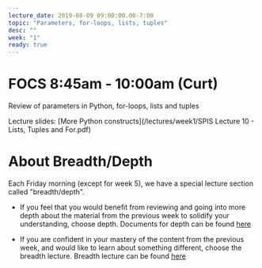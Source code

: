 ```yaml
---
lecture_date: 2019-08-09 09:00:00.00-7:00
topic: "Parameters, for-loops, lists, tuples"
desc: ""
week: "1"
ready: true
---
```


# FOCS 8:45am - 10:00am (Curt)
Review of parameters in Python, for-loops, lists and tuples

Lecture slides: [More Python constructs](/lectures/week1/SPIS Lecture 10 - Lists, Tuples and For.pdf)


# About Breadth/Depth

Each Friday morning (except for week 5), we have a special lecture section called "breadth/depth".


* If you feel that you would benefit from reviewing and going into more
depth about the material from the previous week to solidify your
understanding, choose depth. Documents for depth can be found [here](/lectures/week1/depth/)

* If you are confident in your mastery of the content from the previous
week, and would like to learn about something different, choose the
breadth lecture. Breadth lecture can be found [here](/lectures/week1/breadth/)

